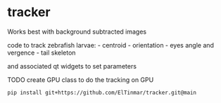 # tracker

Works best with background subtracted images

code to track zebrafish larvae:
    - centroid
    - orientation
    - eyes angle and vergence
    - tail skeleton

and associated qt widgets to set parameters

TODO create GPU class to do the tracking on GPU

```
pip install git+https://github.com/ElTinmar/tracker.git@main
```
